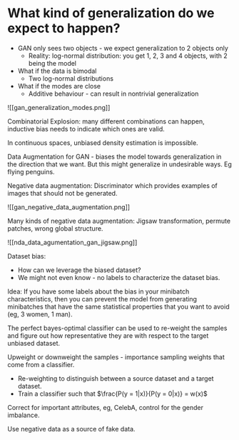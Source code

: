 # What kind of generalization do we expect to happen?

 - GAN only sees two objects - we expect generalization to 2 objects only
	 - Reality: log-normal distribution: you get 1, 2, 3 and 4 objects, with 2 being the model
 - What if the data is bimodal
	 - Two log-normal distributions
 - What if the modes are close
	 - Additive behaviour - can result in nontrivial generalization


![[gan_generalization_modes.png]]


Combinatorial Explosion: many different combinations can happen, inductive bias needs to indicate which ones are valid.


In continuous spaces, unbiased density estimation is impossible.

Data Augmentation for GAN - biases the model towards generalization in the direction that we want. But this might generalize in undesirable ways. Eg flying penguins.

Negative data augmentation: Discriminator which provides examples of images that should not be generated.

![[gan_negative_data_augmentation.png]]

Many kinds of negative data augmentation: Jigsaw transformation, permute patches, wrong global structure.

![[nda_data_agumentation_gan_jigsaw.png]]

Dataset bias:

 - How can we leverage the biased dataset?
 - We might not even know - no labels to characterize the dataset bias.

Idea: If you have some labels about the bias in your minibatch characteristics, then you can prevent the model from generating minibatches that have the same statistical properties that you want to avoid (eg, 3 women, 1 man).


The perfect bayes-optimal classifier can be used to re-weight the samples and figure out how representative they are with respect to the target unbiased dataset.

Upweight or downweight the samples - importance sampling weights that come from a classifier.

 - Re-weighting to distinguish between a source dataset and a target dataset.
 - Train a classifier such that $\frac{P(y = 1|x)}{P(y = 0|x)} = w(x)$

Correct for important attributes, eg, CelebA, control for the gender imbalance.

Use negative data as a source of fake data.